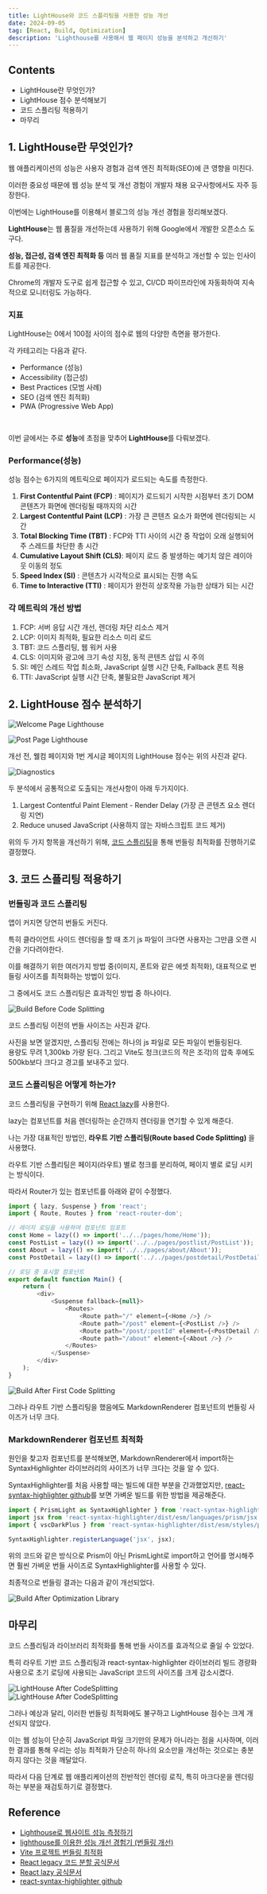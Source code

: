 ```yaml
---
title: LightHouse와 코드 스플리팅을 사용한 성능 개선
date: 2024-09-05
tag: [React, Build, Optimization]
description: 'Lighthouse를 사용해서 웹 페이지 성능을 분석하고 개선하기'
---
```


## Contents

-   LightHouse란 무엇인가?
-   LightHouse 점수 분석해보기
-   코드 스플리팅 적용하기
-   마무리

## 1. LightHouse란 무엇인가?

웹 애플리케이션의 성능은 사용자 경험과 검색 엔진 최적화(SEO)에 큰 영향을 미친다.

이러한 중요성 때문에 웹 성능 분석 및 개선 경험이 개발자 채용 요구사항에서도 자주 등장한다.

이번에는 LightHouse를 이용해서 블로그의 성능 개선 경험을 정리해보겠다.

**LightHouse**는 웹 품질을 개선하는데 사용하기 위해 Google에서 개발한 오픈소스 도구다.

**성능, 접근성, 검색 엔진 최적화 등** 여러 웹 품질 지표를 분석하고 개선할 수 있는 인사이트를 제공한다.

Chrome의 개발자 도구로 쉽게 접근할 수 있고, CI/CD 파이프라인에 자동화하여 지속적으로 모니터링도 가능하다.

### 지표

LightHouse는 0에서 100점 사이의 점수로 웹의 다양한 측면을 평가한다.

각 카테고리는 다음과 같다.

-   Performance (성능)
-   Accessibility (접근성)
-   Best Practices (모범 사례)
-   SEO (검색 엔진 최적화)
-   PWA (Progressive Web App)

<br/>

이번 글에서는 주로 **성능**에 초점을 맞추어 **LightHouse**를 다뤄보겠다.

### Performance(성능)

성능 점수는 6가지의 메트릭으로 페이지가 로드되는 속도를 측정한다.

1. **First Contentful Paint (FCP)** : 페이지가 로드되기 시작한 시점부터 초기 DOM 콘텐츠가 화면에 렌더링될 때까지의 시간
2. **Largest Contentful Paint (LCP)** : 가장 큰 콘텐츠 요소가 화면에 렌더링되는 시간
3. **Total Blocking Time (TBT)** : FCP와 TTI 사이의 시간 중 작업이 오래 실행되어 주 스레드를 차단한 총 시간
4. **Cumulative Layout Shift (CLS)**: 페이지 로드 중 발생하는 예기치 않은 레이아웃 이동의 정도
5. **Speed Index (SI)** : 콘텐츠가 시각적으로 표시되는 진행 속도
6. **Time to Interactive (TTI)** : 페이지가 완전히 상호작용 가능한 상태가 되는 시간

### 각 메트릭의 개선 방법

1. FCP: 서버 응답 시간 개선, 렌더링 차단 리소스 제거
2. LCP: 이미지 최적화, 필요한 리소스 미리 로드
3. TBT: 코드 스플리팅, 웹 워커 사용
4. CLS: 이미지와 광고에 크기 속성 지정, 동적 콘텐츠 삽입 시 주의
5. SI: 메인 스레드 작업 최소화, JavaScript 실행 시간 단축, Fallback 폰트 적용
6. TTI: JavaScript 실행 시간 단축, 불필요한 JavaScript 제거

## 2. LightHouse 점수 분석하기

![Welcome Page Lighthouse](/markdowns/images/post1-10/lighthouse.png)
<br/>

![Post Page Lighthouse](/markdowns/images/post1-10/postpage_lighthouse.png)

개선 전, 웰컴 페이지와 1번 게시글 페이지의 LightHouse 점수는 위의 사진과 같다.

![Diagnostics](/markdowns/images/post1-10/diagnostics.png)

두 분석에서 공통적으로 도출되는 개선사항이 아래 두가지이다.

1. Largest Contentful Paint Element - Render Delay (가장 큰 콘텐츠 요소 렌더링 지연)
2. Reduce unused JavaScript (사용하지 않는 자바스크립트 코드 제거)

위의 두 가지 항목을 개선하기 위해, [코드 스플리팅](https://ko.legacy.reactjs.org/docs/code-splitting.html)을 통해 번들링 최적화를 진행하기로 결정했다.

## 3. 코드 스플리팅 적용하기

### 번들링과 코드 스플리팅

앱이 커지면 당연히 번들도 커진다.

특히 클라이언트 사이드 렌더링을 할 때 초기 js 파일이 크다면 사용자는 그만큼 오랜 시간을 기다려야한다.

이를 해결하기 위한 여러가지 방법 중(이미지, 폰트와 같은 에셋 최적화), 대표적으로 번들링 사이즈를 최적화하는 방법이 있다.

그 중에서도 코드 스플리팅은 효과적인 방법 중 하나이다.

![Build Before Code Splitting](/markdowns/images/post1-10/build_before.png)

코드 스플리팅 이전의 번들 사이즈는 사진과 같다.

사진을 보면 알겠지만, 스플리팅 전에는 하나의 js 파일로 모든 파일이 번들링된다.  
용량도 무려 1,300kb 가량 된다.
그리고 Vite도 청크(코드의 작은 조각)의 압축 후에도 500kb보다 크다고 경고를 보내주고 있다.

### 코드 스플리팅은 어떻게 하는가?

코드 스플리팅을 구현하기 위해 [React lazy](https://ko.react.dev/reference/react/lazy)를 사용한다.

lazy는 컴포넌트를 처음 렌더링하는 순간까지 렌더링을 연기할 수 있게 해준다.

나는 가장 대표적인 방법인, **라우트 기반 스플리팅(Route based Code Splitting)** 을 사용했다.

라우트 기반 스플리팅은 페이지(라우트) 별로 청크를 분리하여, 페이지 별로 로딩 시키는 방식이다.

따라서 Router가 있는 컴포넌트를 아래와 같이 수정했다.

```javascript
import { lazy, Suspense } from 'react';
import { Route, Routes } from 'react-router-dom';

// 레이지 로딩을 사용하여 컴포넌트 임포트
const Home = lazy(() => import('../../pages/home/Home'));
const PostList = lazy(() => import('../../pages/postlist/PostList'));
const About = lazy(() => import('../../pages/about/About'));
const PostDetail = lazy(() => import('../../pages/postdetail/PostDetail'));

// 로딩 중 표시할 컴포넌트
export default function Main() {
    return (
        <div>
            <Suspense fallback={null}>
                <Routes>
                    <Route path="/" element={<Home />} />
                    <Route path="/post" element={<PostList />} />
                    <Route path="/post/:postId" element={<PostDetail />} />
                    <Route path="/about" element={<About />} />
                </Routes>
            </Suspense>
        </div>
    );
}
```

![Build After First Code Splitting](/markdowns/images/post1-10/build_middle.png)

그러나 라우트 기반 스플리팅을 했음에도 MarkdownRenderer 컴포넌트의 번들링 사이즈가 너무 크다.

### MarkdownRenderer 컴포넌트 최적화

원인을 찾고자 컴포넌트를 분석해보면, MarkdownRenderer에서 import하는 SyntaxHighlighter 라이브러리의 사이즈가 너무 크다는 것을 알 수 있다.

SyntaxHighlighter를 처음 사용할 때는 빌드에 대한 부분을 간과했었지만, [react-syntax-highlighter github](https://github.com/react-syntax-highlighter/react-syntax-highlighter)를 보면 가벼운 빌드를 위한 방법을 제공해준다.

```javascript
import { PrismLight as SyntaxHighlighter } from 'react-syntax-highlighter';
import jsx from 'react-syntax-highlighter/dist/esm/languages/prism/jsx';
import { vscDarkPlus } from 'react-syntax-highlighter/dist/esm/styles/prism';

SyntaxHighlighter.registerLanguage('jsx', jsx);
```

위의 코드와 같은 방식으로 Prism이 아닌 PrismLight로 import하고 언어를 명시해주면 훨씬 가벼운 번들 사이즈로 SyntaxHighlighter를 사용할 수 있다.

최종적으로 번들링 결과는 다음과 같이 개선되었다.

![Build After Optimization Library](/markdowns/images/post1-10/build_after.png)

## 마무리

코드 스플리팅과 라이브러리 최적화를 통해 번들 사이즈를 효과적으로 줄일 수 있었다.

특히 라우트 기반 코드 스플리팅과 react-syntax-highlighter 라이브러리 빌드 경량화 사용으로 초기 로딩에 사용되는 JavaScript 코드의 사이즈를 크게 감소시켰다.

![LightHouse After CodeSplitting](/markdowns/images/post1-10/splitting_after1.png)  
![LightHouse After CodeSplitting](/markdowns/images/post1-10/splitting_after2.png)

그러나 예상과 달리, 이러한 번들링 최적화에도 불구하고 LightHouse 점수는 크게 개선되지 않았다.

이는 웹 성능이 단순히 JavaScript 파일 크기만의 문제가 아니라는 점을 시사하며, 이러한 결과를 통해 우리는 성능 최적화가 단순히 하나의 요소만을 개선하는 것으로는 충분하지 않다는 것을 깨달았다.

따라서 다음 단계로 웹 애플리케이션의 전반적인 렌더링 로직, 특히 마크다운을 렌더링하는 부분을 재검토하기로 결정했다.

## Reference

-   [Lighthouse로 웹사이트 성능 측정하기](https://blog.soomgo.com/posts/6673bb8a52107866fb86a76d)
-   [lighthouse를 이용한 성능 개선 경험기 (번들링 개선)](https://velog.io/@ctdlog/lighthouse%EB%A5%BC-%EC%9D%B4%EC%9A%A9%ED%95%9C-%EC%84%B1%EB%8A%A5-%EA%B0%9C%EC%84%A0-%EA%B2%BD%ED%97%98%EA%B8%B0-%EB%B2%88%EB%93%A4%EB%A7%81-%EA%B0%9C%EC%84%A0)
-   [Vite 프로젝트 번들링 최적화](https://velog.io/@kangactor123/Vite-%ED%94%84%EB%A1%9C%EC%A0%9D%ED%8A%B8-%EB%B2%88%EB%93%A4%EB%A7%81-%EC%B5%9C%EC%A0%81%ED%99%94)
-   [React legacy 코드 분할 공식문서](https://ko.legacy.reactjs.org/docs/code-splitting.html)
-   [React lazy 공식문서](https://ko.react.dev/reference/react/lazy)
-   [react-syntax-highlighter github](https://github.com/react-syntax-highlighter/react-syntax-highlighter)
